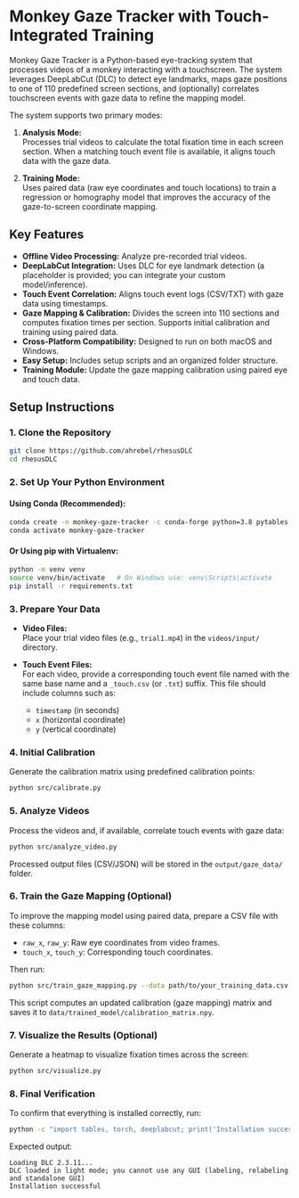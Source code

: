 # Monkey Gaze Tracker with Touch-Integrated Training

Monkey Gaze Tracker is a Python-based eye-tracking system that processes videos of a monkey interacting with a touchscreen. The system leverages DeepLabCut (DLC) to detect eye landmarks, maps gaze positions to one of 110 predefined screen sections, and (optionally) correlates touchscreen events with gaze data to refine the mapping model.

The system supports two primary modes:

1. **Analysis Mode:**  
   Processes trial videos to calculate the total fixation time in each screen section. When a matching touch event file is available, it aligns touch data with the gaze data.

2. **Training Mode:**  
   Uses paired data (raw eye coordinates and touch locations) to train a regression or homography model that improves the accuracy of the gaze-to-screen coordinate mapping.

## Key Features

- **Offline Video Processing:** Analyze pre-recorded trial videos.
- **DeepLabCut Integration:** Uses DLC for eye landmark detection (a placeholder is provided; you can integrate your custom model/inference).
- **Touch Event Correlation:** Aligns touch event logs (CSV/TXT) with gaze data using timestamps.
- **Gaze Mapping & Calibration:** Divides the screen into 110 sections and computes fixation times per section. Supports initial calibration and training using paired data.
- **Cross-Platform Compatibility:** Designed to run on both macOS and Windows.
- **Easy Setup:** Includes setup scripts and an organized folder structure.
- **Training Module:** Update the gaze mapping calibration using paired eye and touch data.


## Setup Instructions

### 1. Clone the Repository

```bash
git clone https://github.com/ahrebel/rhesusDLC
cd rhesusDLC
```


### 2. Set Up Your Python Environment

#### **Using Conda (Recommended):**

```bash
conda create -n monkey-gaze-tracker -c conda-forge python=3.8 pytables hdf5 lzo opencv numpy pandas matplotlib scikit-learn scikit-image scipy tqdm statsmodels pyyaml
conda activate monkey-gaze-tracker
```

#### **Or Using pip with Virtualenv:**

```bash
python -m venv venv
source venv/bin/activate   # On Windows use: venv\Scripts\activate
pip install -r requirements.txt
```


### 3. Prepare Your Data

- **Video Files:**  
  Place your trial video files (e.g., `trial1.mp4`) in the `videos/input/` directory.

- **Touch Event Files:**  
  For each video, provide a corresponding touch event file named with the same base name and a `_touch.csv` (or `.txt`) suffix. This file should include columns such as:
  - `timestamp` (in seconds)
  - `x` (horizontal coordinate)
  - `y` (vertical coordinate)


### 4. Initial Calibration

Generate the calibration matrix using predefined calibration points:

```bash
python src/calibrate.py
```


### 5. Analyze Videos

Process the videos and, if available, correlate touch events with gaze data:

```bash
python src/analyze_video.py
```

Processed output files (CSV/JSON) will be stored in the `output/gaze_data/` folder.


### 6. Train the Gaze Mapping (Optional)

To improve the mapping model using paired data, prepare a CSV file with these columns:

- `raw_x`, `raw_y`: Raw eye coordinates from video frames.
- `touch_x`, `touch_y`: Corresponding touch coordinates.

Then run:

```bash
python src/train_gaze_mapping.py --data path/to/your_training_data.csv
```

This script computes an updated calibration (gaze mapping) matrix and saves it to `data/trained_model/calibration_matrix.npy`.


### 7. Visualize the Results (Optional)

Generate a heatmap to visualize fixation times across the screen:

```bash
python src/visualize.py
```


### 8. Final Verification

To confirm that everything is installed correctly, run:

```bash
python -c "import tables, torch, deeplabcut; print('Installation successful')"
```

Expected output:

```
Loading DLC 2.3.11...
DLC loaded in light mode; you cannot use any GUI (labeling, relabeling and standalone GUI)
Installation successful
```
